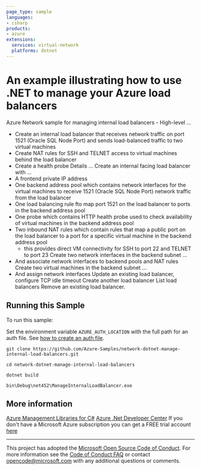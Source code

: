 ```yaml
---
page_type: sample
languages:
- csharp
products:
- azure
extensions:
  services: virtual-network
  platforms: dotnet
---
```


# An example illustrating how to use .NET to manage your Azure load balancers #

 Azure Network sample for managing internal load balancers -
 High-level ...
 - Create an internal load balancer that receives network traffic on
   port 1521 (Oracle SQL Node Port) and sends load-balanced traffic
   to two virtual machines
 - Create NAT rules for SSH and TELNET access to virtual
   machines behind the load balancer
 - Create a health probe
 Details ...
 Create an internal facing load balancer with ...
 - A frontend private IP address
 - One backend address pool which contains network interfaces for the virtual
   machines to receive 1521 (Oracle SQL Node Port) network traffic from the load balancer
 - One load balancing rule fto map port 1521 on the load balancer to
   ports in the backend address pool
 - One probe which contains HTTP health probe used to check availability
   of virtual machines in the backend address pool
 - Two inbound NAT rules which contain rules that map a public port on the load
   balancer to a port for a specific virtual machine in the backend address pool
   - this provides direct VM connectivity for SSH to port 22 and TELNET to port 23
 Create two network interfaces in the backend subnet ...
 - And associate network interfaces to backend pools and NAT rules
 Create two virtual machines in the backend subnet ...
 - And assign network interfaces
 Update an existing load balancer, configure TCP idle timeout
 Create another load balancer
 List load balancers
 Remove an existing load balancer.


## Running this Sample ##

To run this sample:

Set the environment variable `AZURE_AUTH_LOCATION` with the full path for an auth file. See [how to create an auth file](https://github.com/Azure/azure-libraries-for-net/blob/master/AUTH.md).

    git clone https://github.com/Azure-Samples/network-dotnet-manage-internal-load-balancers.git

    cd network-dotnet-manage-internal-load-balancers

    dotnet build

    bin\Debug\net452\ManageInternalLoadBalancer.exe

## More information ##

[Azure Management Libraries for C#](https://github.com/Azure/azure-sdk-for-net/tree/Fluent)
[Azure .Net Developer Center](https://azure.microsoft.com/en-us/develop/net/)
If you don't have a Microsoft Azure subscription you can get a FREE trial account [here](http://go.microsoft.com/fwlink/?LinkId=330212)

---

This project has adopted the [Microsoft Open Source Code of Conduct](https://opensource.microsoft.com/codeofconduct/). For more information see the [Code of Conduct FAQ](https://opensource.microsoft.com/codeofconduct/faq/) or contact [opencode@microsoft.com](mailto:opencode@microsoft.com) with any additional questions or comments.